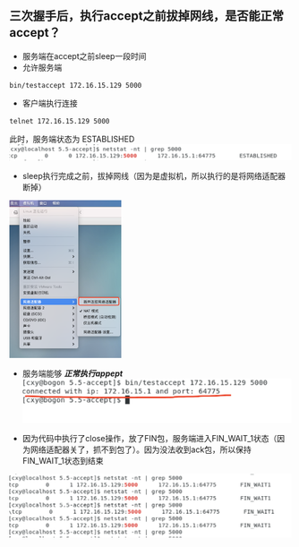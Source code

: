 
## 三次握手后，执行accept之前拔掉网线，是否能正常accept？

- 服务端在accept之前sleep一段时间
- 允许服务端
```shell
bin/testaccept 172.16.15.129 5000
```
- 客户端执行连接
```
telnet 172.16.15.129 5000
```
此时，服务端状态为 ESTABLISHED
![established1.png](./image/established1.png)

- sleep执行完成之前，拔掉网线（因为是虚拟机，所以执行的是将网络适配器断掉）

<img src="./image/vmware.png" style="width:200px">

- 服务端能够 ***正常执行appept***
![accept_succ.png](./image/accept_succ.png)

- 因为代码中执行了close操作，放了FIN包，服务端进入FIN_WAIT_1状态（因为网络适配器关了，抓不到包了）。因为没法收到ack包，所以保持FIN_WAIT_1状态到结束

![fin_wait_1.png](./image/fin_wait_1.png)
